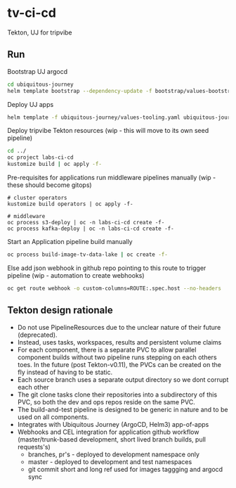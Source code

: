 # tv-ci-cd

Tekton, UJ for tripvibe

## Run

Bootstrap UJ argocd
```bash
cd ubiquitous-journey
helm template bootstrap --dependency-update -f bootstrap/values-bootstrap.yaml bootstrap | oc apply -f-
```

Deploy UJ apps
```bash
helm template -f ubiquitous-journey/values-tooling.yaml ubiquitous-journey/ | oc apply -n labs-ci-cd -f-
```

Deploy tripvibe Tekton resources (wip - this will move to its own seed pipeline)
```bash
cd ../
oc project labs-ci-cd
kustomize build | oc apply -f-
```

Pre-requisites for applications run middleware pipelines manually (wip - these should become gitops)
```
# cluster operators
kustomize build operators | oc apply -f-

# middleware
oc process s3-deploy | oc -n labs-ci-cd create -f-
oc process kafka-deploy | oc -n labs-ci-cd create -f-
```

Start an Application pipeline build manually
```bash
oc process build-image-tv-data-lake | oc create -f-
```

Else add json webhook in github repo pointing to this route to trigger pipeline (wip - automation to create webhooks)
```bash
oc get route webhook -o custom-columns=ROUTE:.spec.host --no-headers
```

## Tekton design rationale

- Do not use PipelineResources due to the unclear nature of their future (deprecated).
- Instead, uses tasks, workspaces, results and persistent volume claims
- For each component, there is a separate PVC to allow parallel component builds without two pipeline runs stepping on each others toes. In the future (post Tekton-v0.11), the PVCs can be created on the fly instead of having to be static.
- Each source branch uses a separate output directory so we dont corrupt each other
- The git clone tasks clone their repositories into a subdirectory of this PVC, so both the dev and ops repos reside on the same PVC.
- The build-and-test pipeline is designed to be generic in nature and to be used on all components.
- Integrates with Ubiquitous Journey (ArgoCD, Helm3) app-of-apps
- Webhooks and CEL integration for application github workflow (master/trunk-based development, short lived branch builds, pull requests's)
  - branches, pr's - deployed to development namespace only
  - master - deployed to development and test namespaces
  - git commit short and long ref used for images taggging and argocd sync